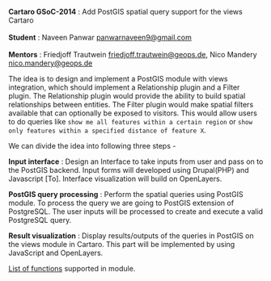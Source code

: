 **Cartaro GSoC-2014** : Add PostGIS spatial query support for the views Cartaro<br /><br />
**Student** : Naveen Panwar <panwarnaveen9@gmail.com><br /><br />
**Mentors** : Friedjoff Trautwein <friedjoff.trautwein@geops.de>, Nico Mandery <nico.mandery@geops.de>

The idea is to design and implement a PostGIS module with views integration, which should implement a Relationship plugin and a Filter plugin. The Relationship plugin would provide the ability to build spatial relationships between entities. The Filter plugin would make spatial filters available that can optionally be exposed to visitors. This would allow users to do queries like `show me all features within a certain region` or `show only features within a specified distance of feature X`.

We can divide the idea into following three steps -

**Input interface** : Design an Interface to take inputs from user and pass on to the PostGIS backend. Input forms will developed using Drupal(PHP) and Javascript [To]. Interface visualization will build on OpenLayers.

**PostGIS query processing** : Perform the spatial queries using PostGIS module. To process the query we are going to PostGIS extension of PostgreSQL. The user inputs will be processed to create and execute a valid PostgreSQL query.

**Result visualization** : Display results/outputs of the queries in PostGIS on the views module in Cartaro. This part will be implemented by using JavaScript and OpenLayers.

[List of functions](https://github.com/panwarnaveen9/View-Module-for-Cartaro-GSOC2014/wiki/List-of-spatial-functions) supported in module.
